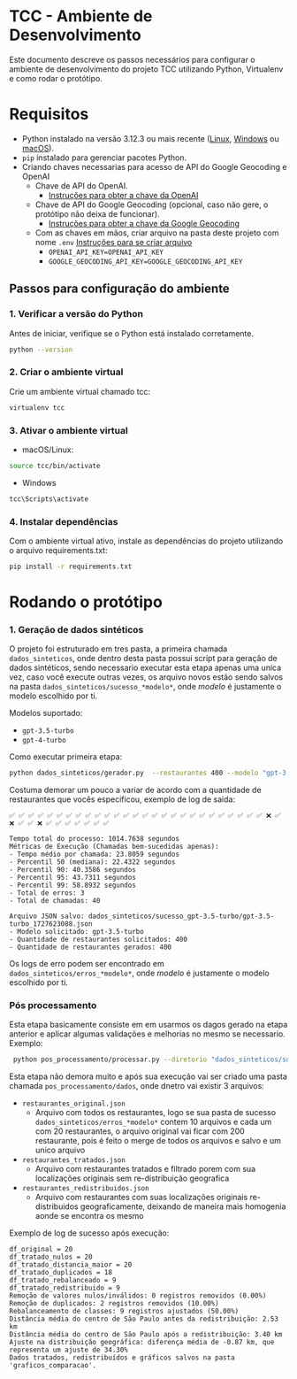 # TCC - Ambiente de Desenvolvimento

Este documento descreve os passos necessários para configurar o ambiente de desenvolvimento do projeto TCC utilizando Python, Virtualenv e como rodar o protótipo.

# Requisitos

- Python instalado na versão 3.12.3 ou mais recente ([Linux](https://python.org.br/instalacao-linux/), [Windows](https://python.org.br/instalacao-windows/) ou [macOS](https://python.org.br/instalacao-mac/)).
- `pip` instalado para gerenciar pacotes Python.
- Criando chaves necessarias para acesso de API do Google Geocoding e OpenAI
    - Chave de API do OpenAI. 
        - [Instruções para obter a chave da OpenAI](OPENAI.md)
    - Chave de API do Google Geocoding (opcional, caso não gere, o protótipo não deixa de funcionar). 
        - [Instruções para obter a chave da Google Geocoding](GOOGLE_GEOCODING.md)
    - Com as chaves em mãos, criar arquivo na pasta deste projeto com nome `.env` [Instruções para se criar arquivo](OPENAI.md)
        - `OPENAI_API_KEY=OPENAI_API_KEY`
        - `GOOGLE_GEOCODING_API_KEY=GOOGLE_GEOCODING_API_KEY`


## Passos para configuração do ambiente

### 1. Verificar a versão do Python

Antes de iniciar, verifique se o Python está instalado corretamente.

```bash
python --version
```

### 2. Criar o ambiente virtual
Crie um ambiente virtual chamado tcc:

```bash
virtualenv tcc
```

### 3. Ativar o ambiente virtual
- macOS/Linux:
```bash
source tcc/bin/activate
```
- Windows
```bash
tcc\Scripts\activate
```

### 4. Instalar dependências
Com o ambiente virtual ativo, instale as dependências do projeto utilizando o arquivo requirements.txt:

```bash
pip install -r requirements.txt
```

# Rodando o protótipo

### 1. Geração de dados sintéticos

O projeto foi estruturado em tres pasta, a primeira chamada `dados_sinteticos`, onde dentro desta pasta possui script para geração de dados sintéticos, sendo necessario executar esta etapa apenas uma unica vez, caso você execute outras vezes, os arquivo novos estão sendo salvos na pasta `dados_sinteticos/sucesso_*modelo*`, onde *modelo* é justamente o modelo escolhido por ti. 

Modelos suportado:
- `gpt-3.5-turbo`
- `gpt-4-turbo`

Como executar primeira etapa:
```bash
python dados_sinteticos/gerador.py  --restaurantes 400 --modelo "gpt-3.5-turbo"
```

Costuma demorar um pouco a variar de acordo com a quantidade de restaurantes que vocês especificou, exemplo de log de saida:

```
✅ ✅ ✅ ✅ ✅ ✅ ✅ ✅ ✅ ✅ ✅ ✅ ✅ ✅ ✅ ✅ ✅ ✅ ✅ ✅ ✅ ✅ ✅ ✅ ✅ ✅ ✅ ❌ ✅ ❌ ✅ ✅ ❌ ✅ ✅ ✅ ✅ ✅ ✅ ✅

Tempo total do processo: 1014.7638 segundos
Métricas de Execução (Chamadas bem-sucedidas apenas):
- Tempo médio por chamada: 23.8059 segundos
- Percentil 50 (mediana): 22.4322 segundos
- Percentil 90: 40.3586 segundos
- Percentil 95: 43.7311 segundos
- Percentil 99: 58.8932 segundos
- Total de erros: 3
- Total de chamadas: 40

Arquivo JSON salvo: dados_sinteticos/sucesso_gpt-3.5-turbo/gpt-3.5-turbo_1727623088.json
- Modelo solicitado: gpt-3.5-turbo
- Quantidade de restaurantes solicitados: 400
- Quantidade de restaurantes gerados: 400
```

Os logs de erro podem ser encontrado em `dados_sinteticos/erros_*modelo*`, onde *modelo* é justamente o modelo escolhido por ti.

### Pós processamento

Esta etapa basicamente consiste em em usarmos os dagos gerado na etapa anterior e aplicar algumas validações e melhorias no mesmo se necessario. Exemplo:

```bash
 python pos_processamento/processar.py --diretorio "dados_sinteticos/sucesso_gpt-3.5-turbo"
 ```

Esta etapa não demora muito e após sua execução vai ser criado uma pasta chamada `pos_processamento/dados`, onde dnetro vai existir 3 arquivos:

- `restaurantes_original.json`
    - Arquivo com todos os restaurantes, logo se sua pasta de sucesso `dados_sinteticos/erros_*modelo*` contem 10 arquivos e cada um com 20 restaurantes, o arquivo original vai ficar com 200 restaurante, pois é feito o merge de todos os arquivos e salvo e um unico arquivo
- `restaurantes_tratados.json` 
    - Arquivo com restaurantes tratados e filtrado porem com sua localizações originais sem re-distribuição geografica
- `restaurantes_redistribuidos.json`
    - Arquivo com restaurantes com suas localizações originais re-distribuidos geograficamente, deixando de maneira mais homogenia aonde se encontra os mesmo

Exemplo de log de sucesso após execução:

```
df_original = 20
df_tratado_nulos = 20
df_tratado_distancia_maior = 20
df_tratado_duplicados = 18
df_tratado_rebalanceado = 9
df_tratado_redistribuido = 9
Remoção de valores nulos/inválidos: 0 registros removidos (0.00%)
Remoção de duplicados: 2 registros removidos (10.00%)
Rebalanceamento de classes: 9 registros ajustados (50.00%)
Distância média do centro de São Paulo antes da redistribuição: 2.53 km
Distância média do centro de São Paulo após a redistribuição: 3.40 km
Ajuste na distribuição geográfica: diferença média de -0.87 km, que representa um ajuste de 34.30%
Dados tratados, redistribuídos e gráficos salvos na pasta 'graficos_comparacao'.
```